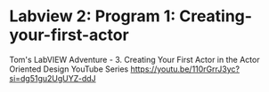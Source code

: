 # Labview 2: Program 1: Creating-your-first-actor
Tom's LabVIEW Adventure - 3. Creating Your First Actor in the Actor Oriented Design YouTube Series
https://youtu.be/110rGrrJ3yc?si=dg51gu2UgUYZ-ddJ


